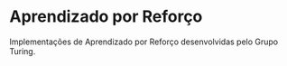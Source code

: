 # Aprendizado por Reforço

Implementações de Aprendizado por Reforço desenvolvidas pelo Grupo Turing.